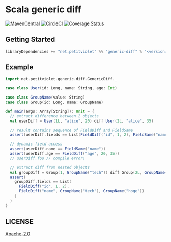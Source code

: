 # Scala generic diff

[![MavenCentral](https://maven-badges.herokuapp.com/maven-central/net.petitviolet/genericdiff_2.12/badge.svg)](https://maven-badges.herokuapp.com/maven-central/net.petitviolet/genericdiff_2.12)
 [![CircleCI](https://circleci.com/gh/petitviolet/scala-generic-diff.svg?style=svg)](https://circleci.com/gh/petitviolet/scala-generic-diff)
 [![Coverage Status](https://coveralls.io/repos/github/petitviolet/scala-generic-diff/badge.svg?branch=master)](https://coveralls.io/github/petitviolet/scala-generic-diff?branch=master)

## Getting Started

```scala
libraryDependencies += "net.petitviolet" %% "generic-diff" % "<version>"
```

## Example

```scala
import net.petitviolet.generic.diff.GenericDiff._

case class User(id: Long, name: String, age: Int)

case class GroupName(value: String)
case class Group(id: Long, name: GroupName)

def main(args: Array[String]): Unit = {
  // extract difference between 2 objects
  val userDiff = User(1L, "alice", 20) diff User(2L, "alice", 35)

  // result contains sequence of FieldDiff and FieldSame
  assert(userDiff.fields == List(FieldDiff("id", 1, 2), FieldSame("name"), FieldDiff("age", 20, 35)))

  // dynamic field access
  assert(userDiff.name == FieldSame("name"))
  assert(userDiff.age == FieldDiff("age", 20, 35))
  // userDiff.foo // compile error!

  // extract diff from nested objects
  val groupDiff = Group(1, GroupName("tech")) diff Group(2L, GroupName("hoge"))
  assert(
    groupDiff.fields == List(
      FieldDiff("id", 1, 2),
      FieldDiff("name", GroupName("tech"), GroupName("hoge"))
    )
  )
}
```

## LICENSE

[Apache-2.0](https://github.com/petitviolet/scala-generic-diff/blob/master/LICENSE)
